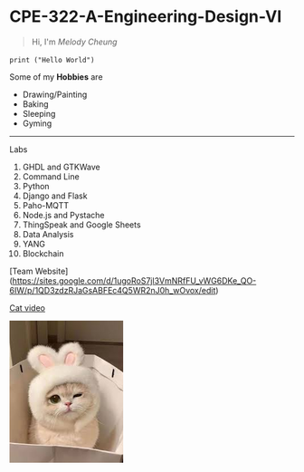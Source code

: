 # CPE-322-A-Engineering-Design-VI

>Hi, I'm *Melody Cheung*

`print ("Hello World")`

Some of my **Hobbies** are

- Drawing/Painting
- Baking
- Sleeping
- Gyming

---

Labs
1. GHDL and GTKWave
2. Command Line
3. Python
4. Django and Flask
5. Paho-MQTT
6. Node.js and Pystache
7. ThingSpeak and Google Sheets
8. Data Analysis
9. YANG
10. Blockchain

[Team Website] (https://sites.google.com/d/1ugoRoS7jl3VmNRfFU_vWG6DKe_QO-6IW/p/1QD3zdzRJaGsABFEc4Q5WR2nJ0h_wOvox/edit)

[Cat video](https://www.youtube.com/watch?v=6mOcNbLXhqk)

![Cat](images.jpg)
